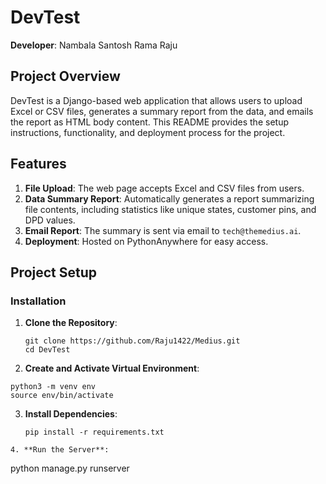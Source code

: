 # DevTest

**Developer**: Nambala Santosh Rama Raju

## Project Overview
DevTest is a Django-based web application that allows users to upload Excel or CSV files, generates a summary report from the data, and emails the report as HTML body content. This README provides the setup instructions, functionality, and deployment process for the project.

## Features
1. **File Upload**: The web page accepts Excel and CSV files from users.
2. **Data Summary Report**: Automatically generates a report summarizing file contents, including statistics like unique states, customer pins, and DPD values.
3. **Email Report**: The summary is sent via email to `tech@themedius.ai`.
4. **Deployment**: Hosted on PythonAnywhere for easy access.

## Project Setup

### Installation

1. **Clone the Repository**:
   ```
   git clone https://github.com/Raju1422/Medius.git
   cd DevTest
   ```
2. **Create and Activate Virtual Environment**:
  ```
  python3 -m venv env
source env/bin/activate
```
3. **Install Dependencies**:
    ```
    pip install -r requirements.txt
```
4. **Run the Server**:
```
python manage.py runserver
```
    
